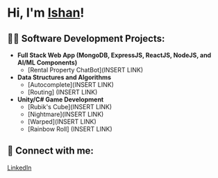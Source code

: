 <h1>Hi, I'm <a href="https://www.linkedin.com/in/ishanmadan1/">Ishan</a>!

<h2>👨‍💻 Software Development Projects:</h2>

- <b>Full Stack Web App (MongoDB, ExpressJS, ReactJS, NodeJS, and AI/ML Components)</b>
  - [Rental Property ChatBot](INSERT LINK)
- <b>Data Structures and Algorithms</b>
  - [Autocomplete](INSERT LINK)
  - [Routing] (INSERT LINK)
- <b>Unity/C# Game Development</b>
  - [Rubik's Cube](INSERT LINK)
  - [Nightmare](INSERT LINK)
  - [Warped](INSERT LINK)
  - [Rainbow Roll] (INSERT LINK)

<h2> 🤳 Connect with me:</h2>

<a href="https://linkedin.com/in/ishanmadan1/"> LinkedIn </a>
